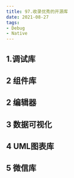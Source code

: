 ```yaml
---
title: 97.收录优秀的开源库
date: 2021-08-27
tags:
- Debug
- Native
---
```

## 1.调试库
<tools-grid>

<tools-library
    rep='https://github.com/Tencent/vConsole'
    desc='腾讯出品的移动端调试工具，适用于基于JS的混合开发移动端调用'
    :tags="[ 'cordova', 'native' ]"
/>

</tools-grid>

## 2 组件库

<tools-grid>

<tools-index
    cover="https://qiniu.wuchuheng.com/images/libery-ag-grid.png"
    name="ag-grid"
    desc='好用的虚拟列表库'
    :tags="[ 'angular', 'grid' ]"
    website='https://www.ag-grid.com/'
/>

</tools-grid>

## 2 编辑器

<tools-grid>

<tools-library
    rep='https://github.com/Microsoft/monaco-editor'
    website='https://microsoft.github.io/monaco-editor/index.html'
    desc='微软出品的代码编辑器库，vscode的主要组件之一'
    :tags="[ 'code-edit' ]"
/>

</tools-grid>

## 3 数据可视化

<tools-grid>

<tools-library
    rep='https://github.com/antvis/G2'
    website='https://antv.vision/en/'
    desc='蚂蚁出品的数据可以视化库'
    :tags="[ 'chart', 'JS' ]"
/>

</tools-grid>

## 4 UML图表库 

<tools-grid>

<tools-library
rep='https://github.com/mermaid-js/mermaid'
website='https://mermaid-js.github.io/mermaid/#/'
desc='mermail是一个基本UML的图表库'
:tags="[ 'chart', 'JS' ]"
/>

</tools-grid>

## 5 微信库


<tools-grid>

<tools-library
rep='https://github.com/silenceper/wechat'
website='https://silenceper.com/wechat/'
desc='golang微信公众号和小程序库'
:tags="[ 'golang', 'wechat', 'office' ]"
/>

</tools-grid>
